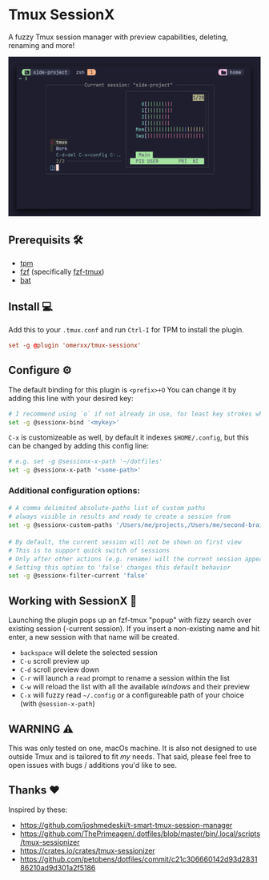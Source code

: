 # Tmux SessionX
A fuzzy Tmux session manager with preview capabilities, deleting, renaming and more!

![image](./img/sessionx.png)


## Prerequisits 🛠️
- [tpm](https://github.com/tmux-plugins/tpm)
- [fzf](https://github.com/junegunn/fzf) (specifically [fzf-tmux](https://github.com/junegunn/fzf#fzf-tmux-script))
- [bat](https://github.com/sharkdp/bat)


## Install 💻
Add this to your `.tmux.conf` and run `Ctrl-I` for TPM to install the plugin.
```conf
set -g @plugin 'omerxx/tmux-sessionx'
```

## Configure ⚙️
The default binding for this plugin is `<prefix>+O`
You can change it by adding this line with your desired key:
```bash
# I recommend using `o` if not already in use, for least key strokes when launching
set -g @sessionx-bind '<mykey>'
```
`C-x` is customizeable as well, by default it indexes `$HOME/.config`, but this can be changed by adding this config line:
```bash
# e.g. set -g @sessionx-x-path '~/dotfiles'
set -g @sessionx-x-path '<some-path>'
```

### Additional configuration options:
```bash
# A comma delimited absolute-paths list of custom paths 
# always visible in results and ready to create a session from 
set -g @sessionx-custom-paths '/Users/me/projects,/Users/me/second-brain'

# By default, the current session will not be shown on first view
# This is to support quick switch of sessions
# Only after other actions (e.g. rename) will the current session appear
# Setting this option to 'false' changes this default behavior
set -g @sessionx-filter-current 'false' 
```

## Working with SessionX 👷
Launching the plugin pops up an fzf-tmux "popup" with fizzy search over existing session (-current session).
If you insert a non-existing name and hit enter, a new session with that name will be created.
- `backspace` will delete the selected session
- `C-u` scroll preview up
- `C-d` scroll preview down
- `C-r` will launch a `read` prompt to rename a session within the list
- `C-w` will reload the list with all the available *windows* and their preview
- `C-x` will fuzzy read `~/.config` or a configureable path of your choice (with `@session-x-path`)


## WARNING ⚠️
This was only tested on one, macOs machine.
It is also not designed to use outside Tmux and is tailored to fit *my* needs.
That said, please feel free to open issues with bugs / additions you'd like to see.


## Thanks ❤️
Inspired by these:
- https://github.com/joshmedeski/t-smart-tmux-session-manager
- https://github.com/ThePrimeagen/.dotfiles/blob/master/bin/.local/scripts/tmux-sessionizer
- https://crates.io/crates/tmux-sessionizer
- https://github.com/petobens/dotfiles/commit/c21c306660142d93d283186210ad9d301a2f5186
